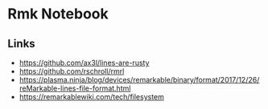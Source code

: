 # Rmk Notebook

## Links

- https://github.com/ax3l/lines-are-rusty
- https://github.com/rschroll/rmrl
- https://plasma.ninja/blog/devices/remarkable/binary/format/2017/12/26/reMarkable-lines-file-format.html
- https://remarkablewiki.com/tech/filesystem
